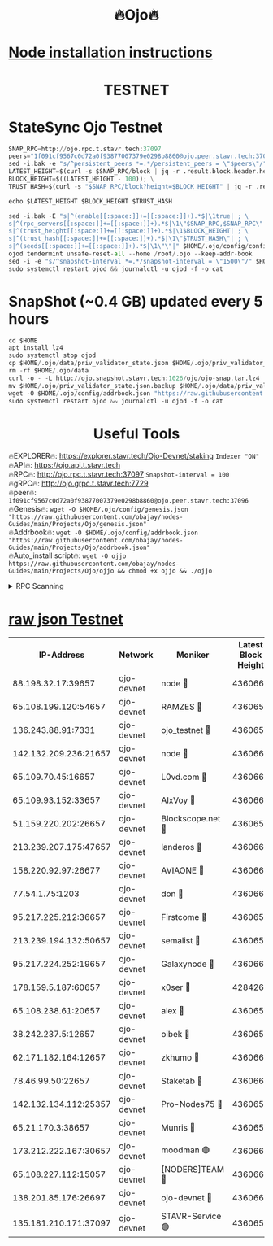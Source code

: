 <h1 align="center"> 🔥Ojo🔥</h1>

[Node installation instructions](https://github.com/obajay/nodes-Guides/tree/main/Projects/Ojo)
=

<h1 align="center"> TESTNET</h1>

# StateSync Ojo Testnet
```python
SNAP_RPC=http://ojo.rpc.t.stavr.tech:37097
peers="1f091cf9567c0d72a0f93877007379e0298b8860@ojo.peer.stavr.tech:37096"
sed -i.bak -e "s/^persistent_peers *=.*/persistent_peers = \"$peers\"/" $HOME/.ojo/config/config.toml
LATEST_HEIGHT=$(curl -s $SNAP_RPC/block | jq -r .result.block.header.height); \
BLOCK_HEIGHT=$((LATEST_HEIGHT - 100)); \
TRUST_HASH=$(curl -s "$SNAP_RPC/block?height=$BLOCK_HEIGHT" | jq -r .result.block_id.hash)

echo $LATEST_HEIGHT $BLOCK_HEIGHT $TRUST_HASH

sed -i.bak -E "s|^(enable[[:space:]]+=[[:space:]]+).*$|\1true| ; \
s|^(rpc_servers[[:space:]]+=[[:space:]]+).*$|\1\"$SNAP_RPC,$SNAP_RPC\"| ; \
s|^(trust_height[[:space:]]+=[[:space:]]+).*$|\1$BLOCK_HEIGHT| ; \
s|^(trust_hash[[:space:]]+=[[:space:]]+).*$|\1\"$TRUST_HASH\"| ; \
s|^(seeds[[:space:]]+=[[:space:]]+).*$|\1\"\"|" $HOME/.ojo/config/config.toml
ojod tendermint unsafe-reset-all --home /root/.ojo --keep-addr-book
sed -i -e "s/^snapshot-interval *=.*/snapshot-interval = \"1500\"/" $HOME/.ojo/config/app.toml
sudo systemctl restart ojod && journalctl -u ojod -f -o cat
```
# SnapShot (~0.4 GB) updated every 5 hours
```python
cd $HOME
apt install lz4
sudo systemctl stop ojod
cp $HOME/.ojo/data/priv_validator_state.json $HOME/.ojo/priv_validator_state.json.backup
rm -rf $HOME/.ojo/data
curl -o - -L http://ojo.snapshot.stavr.tech:1026/ojo/ojo-snap.tar.lz4 | lz4 -c -d - | tar -x -C $HOME/.ojo --strip-components 2
mv $HOME/.ojo/priv_validator_state.json.backup $HOME/.ojo/data/priv_validator_state.json
wget -O $HOME/.ojo/config/addrbook.json "https://raw.githubusercontent.com/obajay/nodes-Guides/main/Projects/Ojo/addrbook.json"
sudo systemctl restart ojod && journalctl -u ojod -f -o cat
```
 <h1 align="center"> Useful Tools</h1>

🔥EXPLORER🔥:        https://explorer.stavr.tech/Ojo-Devnet/staking        `Indexer "ON"` \
🔥API🔥:                     https://ojo.api.t.stavr.tech \
🔥RPC🔥:                    http://ojo.rpc.t.stavr.tech:37097              `Snapshot-interval = 100` \
🔥gRPC🔥:                  http://ojo.grpc.t.stavr.tech:7729 \
🔥peer🔥:                   `1f091cf9567c0d72a0f93877007379e0298b8860@ojo.peer.stavr.tech:37096` \
🔥Genesis🔥:    ```wget -O $HOME/.ojo/config/genesis.json "https://raw.githubusercontent.com/obajay/nodes-Guides/main/Projects/Ojo/genesis.json"``` \
🔥Addrbook🔥:    ```wget -O $HOME/.ojo/config/addrbook.json "https://raw.githubusercontent.com/obajay/nodes-Guides/main/Projects/Ojo/addrbook.json"``` \
🔥Auto_install script🔥: ```wget -O ojjo https://raw.githubusercontent.com/obajay/nodes-Guides/main/Projects/Ojo/ojjo && chmod +x ojjo && ./ojjo```


<details>
<summary>RPC Scanning</summary>

<h2 align="center"> We scan nodes in real time every 4 hours. And we provide the final result of RPC endpoints.
We cannot influence the operation of these nodes in any way. </h2>


```python
If Voting Power is higher than 0 --> then the Node is a validator of the network and may be subject to attack and be a potential threat to the chain.
```
```python
We marked such validators with a red symbol
```

</details>

[raw json Testnet](https://rpc-check.ojot.stavr.tech/ojot/rpc-ojot-result.json)
=


<table><tr><th>IP-Address</th><th>Network</th><th>Moniker</th><th>Latest Block Height</th><th>Earliest Block Height</th><th>Catching Up</th><th>Tx Index</th><th>Voting Power</th><th>Scan Time</th></tr><tr><td>88.198.32.17:39657</td><td>ojo-devnet</td><td>node 🔴</td><td>4360661</td><td>300001</td><td>False</td><td>on</td><td>65654</td><td>2023-12-06T07:01:52.711820178UTC</td></tr><tr><td>65.108.199.120:54657</td><td>ojo-devnet</td><td>RAMZES 🔴</td><td>4360657</td><td>306156</td><td>False</td><td>on</td><td>15420</td><td>2023-12-06T07:01:24.798350532UTC</td></tr><tr><td>136.243.88.91:7331</td><td>ojo-devnet</td><td>ojo_testnet 🔴</td><td>4360658</td><td>308845</td><td>False</td><td>on</td><td>1000</td><td>2023-12-06T07:01:31.670017705UTC</td></tr><tr><td>142.132.209.236:21657</td><td>ojo-devnet</td><td>node 🔴</td><td>4360661</td><td>350001</td><td>False</td><td>on</td><td>1999</td><td>2023-12-06T07:01:50.467389102UTC</td></tr><tr><td>65.109.70.45:16657</td><td>ojo-devnet</td><td>L0vd.com 🔴</td><td>4360663</td><td>695918</td><td>False</td><td>off</td><td>998</td><td>2023-12-06T07:01:58.330615064UTC</td></tr><tr><td>65.109.93.152:33657</td><td>ojo-devnet</td><td>AlxVoy 🔴</td><td>4360661</td><td>2319801</td><td>False</td><td>on</td><td>4536782</td><td>2023-12-06T07:01:50.172633588UTC</td></tr><tr><td>51.159.220.202:26657</td><td>ojo-devnet</td><td>Blockscope.net 🔴</td><td>4360656</td><td>2658001</td><td>False</td><td>on</td><td>981</td><td>2023-12-06T07:01:24.120265549UTC</td></tr><tr><td>213.239.207.175:47657</td><td>ojo-devnet</td><td>landeros 🔴</td><td>4360660</td><td>2714001</td><td>False</td><td>off</td><td>11083</td><td>2023-12-06T07:01:45.344771793UTC</td></tr><tr><td>158.220.92.97:26677</td><td>ojo-devnet</td><td>AVIAONE 🔴</td><td>4360660</td><td>2754001</td><td>False</td><td>on</td><td>13867</td><td>2023-12-06T07:01:45.093295565UTC</td></tr><tr><td>77.54.1.75:1203</td><td>ojo-devnet</td><td>don 🔴</td><td>4360661</td><td>2906401</td><td>False</td><td>on</td><td>10</td><td>2023-12-06T07:01:52.389155265UTC</td></tr><tr><td>95.217.225.212:36657</td><td>ojo-devnet</td><td>Firstcome 🔴</td><td>4360658</td><td>2985946</td><td>False</td><td>on</td><td>13566</td><td>2023-12-06T07:01:31.386303330UTC</td></tr><tr><td>213.239.194.132:50657</td><td>ojo-devnet</td><td>semalist 🔴</td><td>4360657</td><td>3223522</td><td>False</td><td>on</td><td>19037</td><td>2023-12-06T07:01:25.053614922UTC</td></tr><tr><td>95.217.224.252:19657</td><td>ojo-devnet</td><td>Galaxynode 🔴</td><td>4360662</td><td>3685492</td><td>False</td><td>on</td><td>11888</td><td>2023-12-06T07:01:55.296034277UTC</td></tr><tr><td>178.159.5.187:60657</td><td>ojo-devnet</td><td>x0ser 🔴</td><td>4284267</td><td>3940946</td><td>False</td><td>off</td><td>9764</td><td>2023-12-06T07:01:32.024561189UTC</td></tr><tr><td>65.108.238.61:20657</td><td>ojo-devnet</td><td>alex 🔴</td><td>4360656</td><td>4158001</td><td>False</td><td>on</td><td>11359</td><td>2023-12-06T07:01:24.469434763UTC</td></tr><tr><td>38.242.237.5:12657</td><td>ojo-devnet</td><td>oibek 🔴</td><td>4360656</td><td>4196001</td><td>False</td><td>off</td><td>1008</td><td>2023-12-06T07:01:25.559801000UTC</td></tr><tr><td>62.171.182.164:12657</td><td>ojo-devnet</td><td>zkhumo 🔴</td><td>4360661</td><td>4196001</td><td>False</td><td>off</td><td>999</td><td>2023-12-06T07:01:50.846520819UTC</td></tr><tr><td>78.46.99.50:22657</td><td>ojo-devnet</td><td>Staketab 🔴</td><td>4360663</td><td>4254801</td><td>False</td><td>on</td><td>1276</td><td>2023-12-06T07:01:58.578778093UTC</td></tr><tr><td>142.132.134.112:25357</td><td>ojo-devnet</td><td>Pro-Nodes75 🔴</td><td>4360657</td><td>4260657</td><td>False</td><td>on</td><td>24651</td><td>2023-12-06T07:01:28.546370447UTC</td></tr><tr><td>65.21.170.3:38657</td><td>ojo-devnet</td><td>Munris 🔴</td><td>4360658</td><td>4260658</td><td>False</td><td>off</td><td>20123</td><td>2023-12-06T07:01:31.005833330UTC</td></tr><tr><td>173.212.222.167:30657</td><td>ojo-devnet</td><td>moodman 🟢</td><td>4360660</td><td>4260660</td><td>False</td><td>off</td><td>0</td><td>2023-12-06T07:01:42.624704445UTC</td></tr><tr><td>65.108.227.112:15057</td><td>ojo-devnet</td><td>[NODERS]TEAM 🔴</td><td>4360662</td><td>4260662</td><td>False</td><td>off</td><td>9999</td><td>2023-12-06T07:01:55.693552985UTC</td></tr><tr><td>138.201.85.176:26697</td><td>ojo-devnet</td><td>ojo-devnet 🔴</td><td>4360662</td><td>4260662</td><td>False</td><td>on</td><td>1000024000</td><td>2023-12-06T07:01:58.022262854UTC</td></tr><tr><td>135.181.210.171:37097</td><td>ojo-devnet</td><td>STAVR-Service 🟢</td><td>4360657</td><td>4357601</td><td>False</td><td>on</td><td>0</td><td>2023-12-06T07:01:26.217224041UTC</td></tr></table>